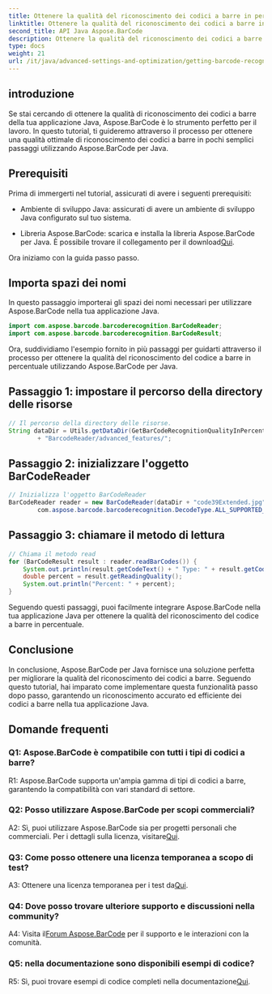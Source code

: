 ```yaml
---
title: Ottenere la qualità del riconoscimento dei codici a barre in percentuale in Java con Aspose.BarCode
linktitle: Ottenere la qualità del riconoscimento dei codici a barre in percentuale
second_title: API Java Aspose.BarCode
description: Ottenere la qualità del riconoscimento dei codici a barre in Java con Aspose.BarCode. Segui la nostra guida passo passo per ottenere risultati ottimali.
type: docs
weight: 21
url: /it/java/advanced-settings-and-optimization/getting-barcode-recognition-quality-percent/
---
```

## introduzione

Se stai cercando di ottenere la qualità di riconoscimento dei codici a barre della tua applicazione Java, Aspose.BarCode è lo strumento perfetto per il lavoro. In questo tutorial, ti guideremo attraverso il processo per ottenere una qualità ottimale di riconoscimento dei codici a barre in pochi semplici passaggi utilizzando Aspose.BarCode per Java.

## Prerequisiti

Prima di immergerti nel tutorial, assicurati di avere i seguenti prerequisiti:

- Ambiente di sviluppo Java: assicurati di avere un ambiente di sviluppo Java configurato sul tuo sistema.

-  Libreria Aspose.BarCode: scarica e installa la libreria Aspose.BarCode per Java. È possibile trovare il collegamento per il download[Qui](https://releases.aspose.com/barcode/java/).

Ora iniziamo con la guida passo passo.

## Importa spazi dei nomi

In questo passaggio importerai gli spazi dei nomi necessari per utilizzare Aspose.BarCode nella tua applicazione Java.

```java
import com.aspose.barcode.barcoderecognition.BarCodeReader;
import com.aspose.barcode.barcoderecognition.BarCodeResult;


```

Ora, suddividiamo l'esempio fornito in più passaggi per guidarti attraverso il processo per ottenere la qualità del riconoscimento del codice a barre in percentuale utilizzando Aspose.BarCode per Java.

## Passaggio 1: impostare il percorso della directory delle risorse

```java
// Il percorso della directory delle risorse.
String dataDir = Utils.getDataDir(GetBarCodeRecognitionQualityInPercent.class)
		+ "BarcodeReader/advanced_features/";
```

## Passaggio 2: inizializzare l'oggetto BarCodeReader

```java
// Inizializza l'oggetto BarCodeReader
BarCodeReader reader = new BarCodeReader(dataDir + "code39Extended.jpg",
		com.aspose.barcode.barcoderecognition.DecodeType.ALL_SUPPORTED_TYPES);
```

## Passaggio 3: chiamare il metodo di lettura

```java
// Chiama il metodo read
for (BarCodeResult result : reader.readBarCodes()) {
	System.out.println(result.getCodeText() + " Type: " + result.getCodeType());
	double percent = result.getReadingQuality();
	System.out.println("Percent: " + percent);
}
```

Seguendo questi passaggi, puoi facilmente integrare Aspose.BarCode nella tua applicazione Java per ottenere la qualità del riconoscimento del codice a barre in percentuale.

## Conclusione

In conclusione, Aspose.BarCode per Java fornisce una soluzione perfetta per migliorare la qualità del riconoscimento dei codici a barre. Seguendo questo tutorial, hai imparato come implementare questa funzionalità passo dopo passo, garantendo un riconoscimento accurato ed efficiente dei codici a barre nella tua applicazione Java.

## Domande frequenti

### Q1: Aspose.BarCode è compatibile con tutti i tipi di codici a barre?

R1: Aspose.BarCode supporta un'ampia gamma di tipi di codici a barre, garantendo la compatibilità con vari standard di settore.

### Q2: Posso utilizzare Aspose.BarCode per scopi commerciali?

 A2: Sì, puoi utilizzare Aspose.BarCode sia per progetti personali che commerciali. Per i dettagli sulla licenza, visitare[Qui](https://purchase.aspose.com/buy).

### Q3: Come posso ottenere una licenza temporanea a scopo di test?

A3: Ottenere una licenza temporanea per i test da[Qui](https://purchase.aspose.com/temporary-license/).

### Q4: Dove posso trovare ulteriore supporto e discussioni nella community?

 A4: Visita il[Forum Aspose.BarCode](https://forum.aspose.com/c/barcode/13) per il supporto e le interazioni con la comunità.

### Q5: nella documentazione sono disponibili esempi di codice?

 R5: Sì, puoi trovare esempi di codice completi nella documentazione[Qui](https://reference.aspose.com/barcode/java/).